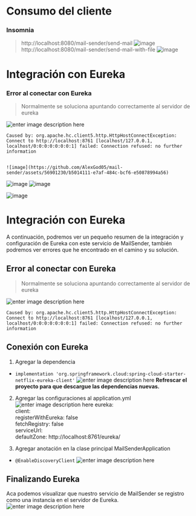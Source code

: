 # Consumo del cliente
### Insomnia

> http://localhost:8080/mail-sender/send-mail
![image](https://github.com/AlexGod05/mail-sender/assets/56901230/89e92064-9b9e-41f0-88ae-20efcc1b6645)
> http://localhost:8080/mail-sender/send-mail-with-file
![image](https://github.com/AlexGod05/mail-sender/assets/56901230/f67ad5a6-d745-41e2-ac6f-fad90c201184)

# Integración con Eureka
### Error al conectar con Eureka
> Normalmente se soluciona apuntando correctamente al servidor de eureka

![enter image description here](https://github.com/AlexGod05/mail-sender/assets/56901230/def6f0ae-9316-4b02-bbad-a381c751398e)   

    Caused by: org.apache.hc.client5.http.HttpHostConnectException: Connect to http://localhost:8761 [localhost/127.0.0.1, localhost/0:0:0:0:0:0:0:1] failed: Connection refused: no further information


    ![image](https://github.com/AlexGod05/mail-sender/assets/56901230/b5014111-e7af-484c-bcf6-e50878994a56)
![image](https://github.com/AlexGod05/mail-sender/assets/56901230/5ae7bcd7-78f5-4dfd-b269-a50437cea192)
![image](https://github.com/AlexGod05/mail-sender/assets/56901230/dd4ff561-ab19-47ff-ba9e-31eb1ee44bfe)


![image](https://github.com/AlexGod05/mail-sender/assets/56901230/194cf752-6f95-42dc-9870-f1c98a8028f8)


# Integración con Eureka

A continuación, podremos ver un pequeño resumen de la integración y configuración de Eureka con este servicio de MailSender, también podremos ver errores que he encontrado en el camino y su solución.

## Error al conectar con Eureka
> Normalmente se soluciona apuntando correctamente al servidor de eureka

![enter image description here](https://github.com/AlexGod05/mail-sender/assets/56901230/def6f0ae-9316-4b02-bbad-a381c751398e)   

    Caused by: org.apache.hc.client5.http.HttpHostConnectException: Connect to http://localhost:8761 [localhost/127.0.0.1, localhost/0:0:0:0:0:0:0:1] failed: Connection refused: no further information


 ## Conexión con Eureka
 1. Agregar la dependencia
 -  `implementation 'org.springframework.cloud:spring-cloud-starter-netflix-eureka-client'`
![enter image description here](https://github.com/AlexGod05/mail-sender/assets/56901230/5ae7bcd7-78f5-4dfd-b269-a50437cea192)
**Refrescar el proyecto para que descargue las dependencias nuevas.**

2. Agregar las configuraciones al application.yml
![enter image description here](https://github.com/AlexGod05/mail-sender/assets/56901230/dd4ff561-ab19-47ff-ba9e-31eb1ee44bfe)
eureka:  
  client:  
    registerWithEureka: false  
    fetchRegistry: false  
    serviceUrl:  
      defaultZone: http://localhost:8761/eureka/

3. Agregar anotación en la clase principal MailSenderApplication
- `@EnableDiscoveryClient`
![enter image description here](https://github.com/AlexGod05/mail-sender/assets/56901230/194cf752-6f95-42dc-9870-f1c98a8028f8)

## Finalizando Eureka

Aca podemos visualizar que nuestro servicio de MailSender se registro como una instancia en el servidor de Eureka.
![enter image description here](https://github.com/AlexGod05/mail-sender/assets/56901230/b5014111-e7af-484c-bcf6-e50878994a56)
